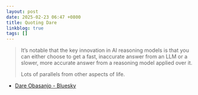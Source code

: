 ```yaml
---
layout: post
date: 2025-02-23 06:47 +0800
title: Quoting Dare
linkblog: true
tags: []
---
```

> It’s notable that the key innovation in AI reasoning models is that you can either choose to get a fast, inaccurate answer from an LLM or a slower, more accurate answer from a reasoning model applied over it.
> 
> Lots of parallels from other aspects of life.
- [Dare Obasanjo - Bluesky](https://bsky.app/profile/carnage4life.bsky.social/post/3lise43ycnk26)